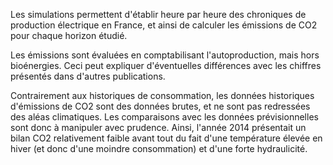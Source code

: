 Les simulations permettent d'établir heure par heure des chroniques de production électrique en France, et ainsi de calculer les émissions de CO2 pour chaque horizon étudié. 

Les émissions sont évaluées en comptabilisant l'autoproduction, mais hors bioénergies. Ceci peut expliquer d'éventuelles différences avec les chiffres présentés dans d'autres publications.

Contrairement aux historiques de consommation, les données historiques d'émissions de CO2 sont des données brutes, et ne sont pas redressées des aléas climatiques. Les comparaisons avec les données prévisionnelles sont donc à manipuler avec prudence. Ainsi, l'année 2014 présentait un bilan CO2 relativement faible avant tout du fait d'une température élevée en hiver (et donc d'une moindre consommation) et d'une forte hydraulicité.
